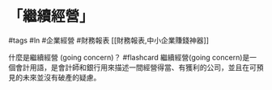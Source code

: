 # 「繼續經營」
#tags #ln #企業經營 #財務報表
[[財務報表,中小企業賺錢神器]]

什麼是繼續經營 (going concern)？ #flashcard 
繼續經營(going concern)是一個會計用語，是會計師和銀行用來描述一間經營得當、有獲利的公司，並且在可預見的未來並沒有破產的疑慮。
